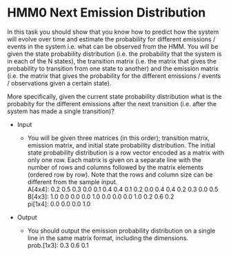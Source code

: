 # HMM0 Next Emission Distribution
In this task you should show that you know how to predict how the system will evolve over time and estimate the probability for different emissions / events in the system i.e. what can be observed from the HMM. You will be given the state probability distribution (i.e. the probability that the system is in each of the N states), the transition matrix (i.e. the matrix that gives the probability to transition from one state to another) and the emission matrix (i.e. the matrix that gives the probability for the different emissions / events / observations given a certain state). </br>

More specifically, given the current state probability distribution what is the probabity for the different emissions after the next transition (i.e. after the system has made a single transition)?

- Input
  - You will be given three matrices (in this order); transition matrix, emission matrix, and initial state probability distribution. The initial state probability distribution is a row vector encoded as a matrix with only one row. Each matrix is given on a separate line with the number of rows and columns followed by the matrix elements (ordered row by row). Note that the rows and column size can be different from the sample input.</br>
  A[4x4]: 0.2 0.5 0.3 0.0 0.1 0.4 0.4 0.1 0.2 0.0 0.4 0.4 0.2 0.3 0.0 0.5</br>
  B[4x3]: 1.0 0.0 0.0 0.0 1.0 0.0 0.0 0.0 1.0 0.2 0.6 0.2</br>
  pi[1x4]: 0.0 0.0 0.0 1.0</br>

- Output
  - You should output the emission probability distribution on a single line in the same matrix format, including the dimensions.</br>
  prob.[1x3]: 0.3 0.6 0.1
